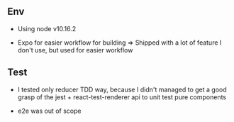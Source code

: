 ## Env

- Using node v10.16.2

- Expo for easier workflow for building => Shipped with a lot  of feature I don't use, but used for easier workflow

## Test

- I tested only reducer TDD way, because I didn't managed to get a good grasp of the jest + react-test-renderer api to unit test pure components

- e2e was out of scope

